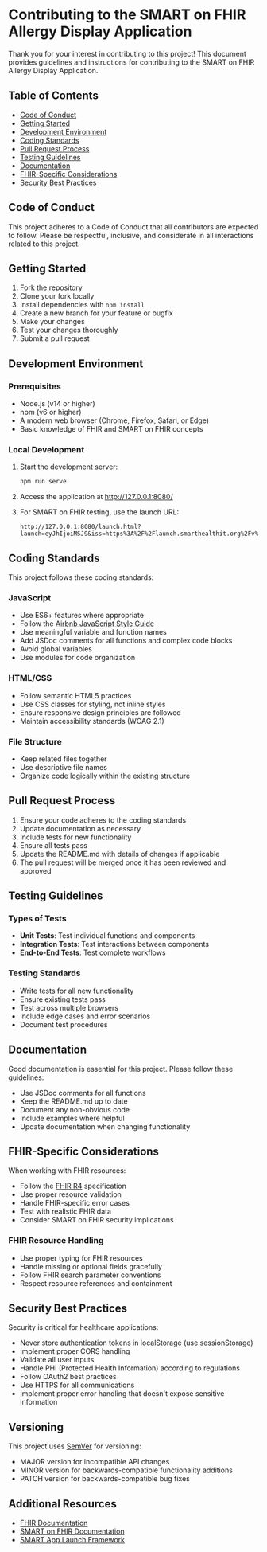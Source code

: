 # Contributing to the SMART on FHIR Allergy Display Application

Thank you for your interest in contributing to this project! This document provides guidelines and instructions for contributing to the SMART on FHIR Allergy Display Application.

## Table of Contents

- [Code of Conduct](#code-of-conduct)
- [Getting Started](#getting-started)
- [Development Environment](#development-environment)
- [Coding Standards](#coding-standards)
- [Pull Request Process](#pull-request-process)
- [Testing Guidelines](#testing-guidelines)
- [Documentation](#documentation)
- [FHIR-Specific Considerations](#fhir-specific-considerations)
- [Security Best Practices](#security-best-practices)

## Code of Conduct

This project adheres to a Code of Conduct that all contributors are expected to follow. Please be respectful, inclusive, and considerate in all interactions related to this project.

## Getting Started

1. Fork the repository
2. Clone your fork locally
3. Install dependencies with `npm install`
4. Create a new branch for your feature or bugfix
5. Make your changes
6. Test your changes thoroughly
7. Submit a pull request

## Development Environment

### Prerequisites

- Node.js (v14 or higher)
- npm (v6 or higher)
- A modern web browser (Chrome, Firefox, Safari, or Edge)
- Basic knowledge of FHIR and SMART on FHIR concepts

### Local Development

1. Start the development server:
   ```bash
   npm run serve
   ```

2. Access the application at http://127.0.0.1:8080/

3. For SMART on FHIR testing, use the launch URL:
   ```
   http://127.0.0.1:8080/launch.html?launch=eyJhIjoiMSJ9&iss=https%3A%2F%2Flaunch.smarthealthit.org%2Fv%2Fr4%2Ffhir
   ```

## Coding Standards

This project follows these coding standards:

### JavaScript

- Use ES6+ features where appropriate
- Follow the [Airbnb JavaScript Style Guide](https://github.com/airbnb/javascript)
- Use meaningful variable and function names
- Add JSDoc comments for all functions and complex code blocks
- Avoid global variables
- Use modules for code organization

### HTML/CSS

- Follow semantic HTML5 practices
- Use CSS classes for styling, not inline styles
- Ensure responsive design principles are followed
- Maintain accessibility standards (WCAG 2.1)

### File Structure

- Keep related files together
- Use descriptive file names
- Organize code logically within the existing structure

## Pull Request Process

1. Ensure your code adheres to the coding standards
2. Update documentation as necessary
3. Include tests for new functionality
4. Ensure all tests pass
5. Update the README.md with details of changes if applicable
6. The pull request will be merged once it has been reviewed and approved

## Testing Guidelines

### Types of Tests

- **Unit Tests**: Test individual functions and components
- **Integration Tests**: Test interactions between components
- **End-to-End Tests**: Test complete workflows

### Testing Standards

- Write tests for all new functionality
- Ensure existing tests pass
- Test across multiple browsers
- Include edge cases and error scenarios
- Document test procedures

## Documentation

Good documentation is essential for this project. Please follow these guidelines:

- Use JSDoc comments for all functions
- Keep the README.md up to date
- Document any non-obvious code
- Include examples where helpful
- Update documentation when changing functionality

## FHIR-Specific Considerations

When working with FHIR resources:

- Follow the [FHIR R4](https://hl7.org/fhir/R4/) specification
- Use proper resource validation
- Handle FHIR-specific error cases
- Test with realistic FHIR data
- Consider SMART on FHIR security implications

### FHIR Resource Handling

- Use proper typing for FHIR resources
- Handle missing or optional fields gracefully
- Follow FHIR search parameter conventions
- Respect resource references and containment

## Security Best Practices

Security is critical for healthcare applications:

- Never store authentication tokens in localStorage (use sessionStorage)
- Implement proper CORS handling
- Validate all user inputs
- Handle PHI (Protected Health Information) according to regulations
- Follow OAuth2 best practices
- Use HTTPS for all communications
- Implement proper error handling that doesn't expose sensitive information

## Versioning

This project uses [SemVer](http://semver.org/) for versioning:

- MAJOR version for incompatible API changes
- MINOR version for backwards-compatible functionality additions
- PATCH version for backwards-compatible bug fixes

## Additional Resources

- [FHIR Documentation](https://hl7.org/fhir/)
- [SMART on FHIR Documentation](http://docs.smarthealthit.org/)
- [SMART App Launch Framework](http://hl7.org/fhir/smart-app-launch/)
